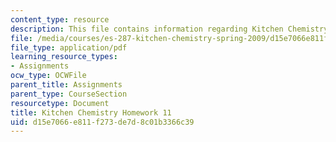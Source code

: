 ```yaml
---
content_type: resource
description: This file contains information regarding Kitchen Chemistry Homework 11.
file: /media/courses/es-287-kitchen-chemistry-spring-2009/d15e7066e811f273de7d8c01b3366c39_MITES_287S09_assn11_Week11.pdf
file_type: application/pdf
learning_resource_types:
- Assignments
ocw_type: OCWFile
parent_title: Assignments
parent_type: CourseSection
resourcetype: Document
title: Kitchen Chemistry Homework 11
uid: d15e7066-e811-f273-de7d-8c01b3366c39
---
```

